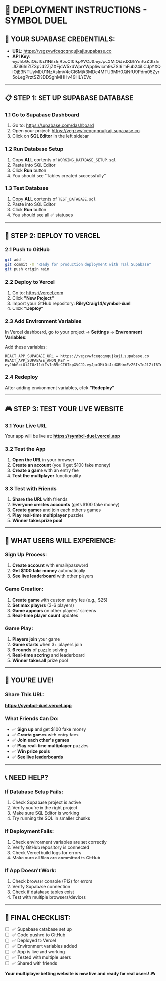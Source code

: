 # 🚀 **DEPLOYMENT INSTRUCTIONS - SYMBOL DUEL**

## 🎯 **YOUR SUPABASE CREDENTIALS:**
- **URL**: https://vegzvwfceqcqnqujkaji.supabase.co
- **API Key**: eyJhbGciOiJIUzI1NiIsInR5cCI6IkpXVCJ9.eyJpc3MiOiJzdXBhYmFzZSIsInJlZiI6InZlZ3p2d2ZjZXFjcW5xdWprYWppIiwicm9sZSI6ImFub24iLCJpYXQiOjE3NTUyMDU1NzAsImV4cCI6MjA3MDc4MTU3MH0.QNfU9Pdm05Zyr5oLegPrztSZI9DDSghMHHv49HLYEVc

---

## 📋 **STEP 1: SET UP SUPABASE DATABASE**

### 1.1 Go to Supabase Dashboard
1. Go to: https://supabase.com/dashboard
2. Open your project: https://vegzvwfceqcqnqujkaji.supabase.co
3. Click on **SQL Editor** in the left sidebar

### 1.2 Run Database Setup
1. Copy **ALL** contents of `WORKING_DATABASE_SETUP.sql`
2. Paste into SQL Editor
3. Click **Run** button
4. You should see "Tables created successfully"

### 1.3 Test Database
1. Copy **ALL** contents of `TEST_DATABASE.sql`
2. Paste into SQL Editor
3. Click **Run** button
4. You should see all ✅ statuses

---

## 🚀 **STEP 2: DEPLOY TO VERCEL**

### 2.1 Push to GitHub
```bash
git add .
git commit -m "Ready for production deployment with real Supabase"
git push origin main
```

### 2.2 Deploy to Vercel
1. Go to: https://vercel.com
2. Click **"New Project"**
3. Import your GitHub repository: **RileyCraig14/symbol-duel**
4. Click **"Deploy"**

### 2.3 Add Environment Variables
In Vercel dashboard, go to your project → **Settings** → **Environment Variables**:

Add these variables:
```
REACT_APP_SUPABASE_URL = https://vegzvwfceqcqnqujkaji.supabase.co
REACT_APP_SUPABASE_ANON_KEY = eyJhbGciOiJIUzI1NiIsInR5cCI6IkpXVCJ9.eyJpc3MiOiJzdXBhYmFzZSIsInJlZiI6InZlZ3p2d2ZjZXFjcW5xdWprYWppIiwicm9sZSI6ImFub24iLCJpYXQiOjE3NTUyMDU1NzAsImV4cCI6MjA3MDc4MTU3MH0.QNfU9Pdm05Zyr5oLegPrztSZI9DDSghMHHv49HLYEVc
```

### 2.4 Redeploy
After adding environment variables, click **"Redeploy"**

---

## 🎮 **STEP 3: TEST YOUR LIVE WEBSITE**

### 3.1 Your Live URL
Your app will be live at: **https://symbol-duel.vercel.app**

### 3.2 Test the App
1. **Open the URL** in your browser
2. **Create an account** (you'll get $100 fake money)
3. **Create a game** with an entry fee
4. **Test the multiplayer** functionality

### 3.3 Test with Friends
1. **Share the URL** with friends
2. **Everyone creates accounts** (gets $100 fake money)
3. **Create games** and join each other's games
4. **Play real-time multiplayer** puzzles
5. **Winner takes prize pool**

---

## 🎯 **WHAT USERS WILL EXPERIENCE:**

### **Sign Up Process:**
1. **Create account** with email/password
2. **Get $100 fake money** automatically
3. **See live leaderboard** with other players

### **Game Creation:**
1. **Create game** with custom entry fee (e.g., $25)
2. **Set max players** (3-6 players)
3. **Game appears** on other players' screens
4. **Real-time player count** updates

### **Game Play:**
1. **Players join** your game
2. **Game starts** when 3+ players join
3. **6 rounds** of puzzle solving
4. **Real-time scoring** and leaderboard
5. **Winner takes all** prize pool

---

## 🎉 **YOU'RE LIVE!**

### **Share This URL:**
**https://symbol-duel.vercel.app**

### **What Friends Can Do:**
- ✅ **Sign up** and get $100 fake money
- ✅ **Create games** with entry fees
- ✅ **Join each other's games**
- ✅ **Play real-time multiplayer** puzzles
- ✅ **Win prize pools**
- ✅ **See live leaderboards**

---

## 📞 **NEED HELP?**

### **If Database Setup Fails:**
1. Check Supabase project is active
2. Verify you're in the right project
3. Make sure SQL Editor is working
4. Try running the SQL in smaller chunks

### **If Deployment Fails:**
1. Check environment variables are set correctly
2. Verify GitHub repository is connected
3. Check Vercel build logs for errors
4. Make sure all files are committed to GitHub

### **If App Doesn't Work:**
1. Check browser console (F12) for errors
2. Verify Supabase connection
3. Check if database tables exist
4. Test with multiple browsers/devices

---

## 🚀 **FINAL CHECKLIST:**

- [ ] ✅ Supabase database set up
- [ ] ✅ Code pushed to GitHub
- [ ] ✅ Deployed to Vercel
- [ ] ✅ Environment variables added
- [ ] ✅ App is live and working
- [ ] ✅ Tested with multiple users
- [ ] ✅ Shared with friends

**Your multiplayer betting website is now live and ready for real users!** 🎮
